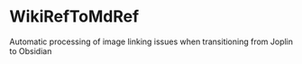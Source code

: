 # WikiRefToMdRef
 Automatic processing of image linking issues when transitioning from Joplin to Obsidian
